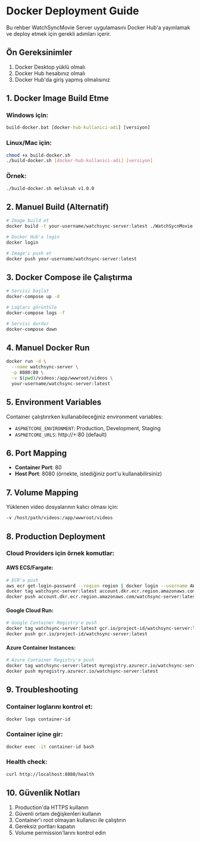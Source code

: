 # Docker Deployment Guide

Bu rehber WatchSyncMovie Server uygulamasını Docker Hub'a yayınlamak ve deploy etmek için gerekli adımları içerir.

## Ön Gereksinimler

1. Docker Desktop yüklü olmalı
2. Docker Hub hesabınız olmalı
3. Docker Hub'da giriş yapmış olmalısınız

## 1. Docker Image Build Etme

### Windows için:
```cmd
build-docker.bat [docker-hub-kullanici-adi] [versiyon]
```

### Linux/Mac için:
```bash
chmod +x build-docker.sh
./build-docker.sh [docker-hub-kullanici-adi] [versiyon]
```

### Örnek:
```bash
./build-docker.sh meliksah v1.0.0
```

## 2. Manuel Build (Alternatif)

```bash
# Image build et
docker build -t your-username/watchsync-server:latest ./WatchSycnMovie.Server

# Docker Hub'a login
docker login

# Image'ı push et
docker push your-username/watchsync-server:latest
```

## 3. Docker Compose ile Çalıştırma

```bash
# Servisi başlat
docker-compose up -d

# Logları görüntüle
docker-compose logs -f

# Servisi durdur
docker-compose down
```

## 4. Manuel Docker Run

```bash
docker run -d \
  --name watchsync-server \
  -p 8080:80 \
  -v $(pwd)/videos:/app/wwwroot/videos \
  your-username/watchsync-server:latest
```

## 5. Environment Variables

Container çalıştırırken kullanabileceğiniz environment variables:

- `ASPNETCORE_ENVIRONMENT`: Production, Development, Staging
- `ASPNETCORE_URLS`: http://+:80 (default)

## 6. Port Mapping

- **Container Port**: 80
- **Host Port**: 8080 (örnekte, istediğiniz port'u kullanabilirsiniz)

## 7. Volume Mapping

Yüklenen video dosyalarının kalıcı olması için:
```bash
-v /host/path/videos:/app/wwwroot/videos
```

## 8. Production Deployment

### Cloud Providers için örnek komutlar:

#### AWS ECS/Fargate:
```bash
# ECR'a push
aws ecr get-login-password --region region | docker login --username AWS --password-stdin account.dkr.ecr.region.amazonaws.com
docker tag watchsync-server:latest account.dkr.ecr.region.amazonaws.com/watchsync-server:latest
docker push account.dkr.ecr.region.amazonaws.com/watchsync-server:latest
```

#### Google Cloud Run:
```bash
# Google Container Registry'e push
docker tag watchsync-server:latest gcr.io/project-id/watchsync-server:latest
docker push gcr.io/project-id/watchsync-server:latest
```

#### Azure Container Instances:
```bash
# Azure Container Registry'e push
docker tag watchsync-server:latest myregistry.azurecr.io/watchsync-server:latest
docker push myregistry.azurecr.io/watchsync-server:latest
```

## 9. Troubleshooting

### Container loglarını kontrol et:
```bash
docker logs container-id
```

### Container içine gir:
```bash
docker exec -it container-id bash
```

### Health check:
```bash
curl http://localhost:8080/health
```

## 10. Güvenlik Notları

1. Production'da HTTPS kullanın
2. Güvenli ortam değişkenleri kullanın
3. Container'ı root olmayan kullanıcı ile çalıştırın
4. Gereksiz portları kapatın
5. Volume permission'larını kontrol edin
